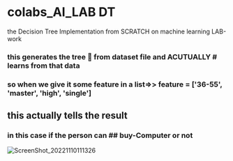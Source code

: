 # colabs_AI_LAB DT
the Decision Tree Implementation from SCRATCH on machine learning LAB-work
### this generates the tree 🎄 from dataset file and ACUTUALLY # learns from that data
### so when we give it some feature in a list=>> feature = ['36-55', 'master', 'high', 'single']
## this actually tells the result 
### in this case if the person can ## buy-Computer or not
![ScreenShot_20221110111326](https://user-images.githubusercontent.com/67198296/201006425-60acc3cb-82c5-4443-b911-c45f11c6e085.png)



